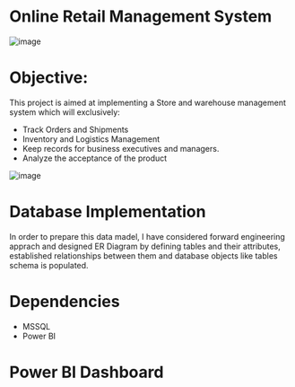 # Online Retail Management System

![image](https://user-images.githubusercontent.com/91214809/193731419-df201c4e-1ec2-4a51-9d9d-07e58ede5237.png)



# Objective:
This project is aimed at implementing a Store and warehouse management system which will exclusively:

- Track Orders and Shipments
- Inventory and Logistics Management
- Keep records for business executives and managers.
- Analyze the acceptance of the product

![image](https://user-images.githubusercontent.com/91214809/193731046-b807831d-65d2-4c22-90d6-e538d583250a.png)

# Database Implementation
In order to prepare this data madel, I have considered forward engineering apprach and designed ER Diagram by defining tables and their attributes, established relationships between them and database objects like tables schema is populated.


# Dependencies
- MSSQL
- Power BI


# Power BI Dashboard
